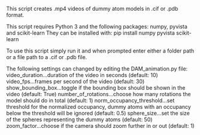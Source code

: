 This script creates .mp4 videos of dummy atom models in .cif or .pdb format.

This script requires Python 3 and the following packages:
numpy, pyvista and scikit-learn
They can be installed with: pip install numpy pyvista scikit-learn

To use this script simply run it and when prompted enter either a folder path or a file path to a .cif or .pdb file.

The following settings can changed by editing the DAM_animation.py file:
video_duration...duration of the video in seconds (default: 10)
video_fps...frames per second of the video (default: 30)
show_bounding_box...toggle if the bounding box should be shown in the video (default: True)
number_of_rotations...choose how many rotations the model should do in total (default: 1)
norm_occupancy_threshold...set threshold for the normalized occupancy, dummy atoms with an occupancy below the threshold will be ignored (default: 0.5)
sphere_size...set the size of the spheres representing the dummy atoms (default: 50)
zoom_factor...choose if the camera should zoom further in or out (default: 1)
